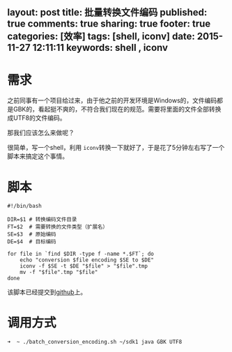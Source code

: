 layout: post
title: 批量转换文件编码
published: true
comments: true
sharing: true
footer: true
categories: [效率]
tags: [shell, iconv]
date: 2015-11-27 12:11:11
keywords: shell , iconv
---
# 需求

之前同事有一个项目给过来，由于他之前的开发环境是Windows的，文件编码都是GBK的，看起挺不爽的，不符合我们现在的规范。需要将里面的文件全部转换成UTF8的文件编码。

那我们应该怎么来做呢？

很简单，写一个shell，利用 `iconv`转换一下就好了，于是花了5分钟左右写了一个脚本来搞定这个事情。

<!-- more -->

# 脚本

```
#!/bin/bash

DIR=$1 # 转换编码文件目录
FT=$2  # 需要转换的文件类型（扩展名）
SE=$3  # 原始编码
DE=$4  # 目标编码

for file in `find $DIR -type f -name *.$FT`; do
	echo "conversion $file encoding $SE to $DE"
    iconv -f $SE -t $DE "$file" > "$file".tmp
    mv -f "$file".tmp "$file"
done
```

该脚本已经提交到[github](https://github.com/tonydeng/note/blob/1594ae267114effa910ff2511176d3dbf7968471/sh/batch_conversion_encoding.sh)上。

# 调用方式

```
➜  ~ ./batch_conversion_encoding.sh ~/sdk1 java GBK UTF8
```